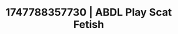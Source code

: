 ---
categories:
- Intimate storytelling
- Nerdy seduction
- MILF
- Modesty
- Pillow talk
image: /assets/images/1747788357730.jpg
layout: post
seo:
  description: Featured content with artistic ABDL Play, Scat Fetish. HD images available.
  keywords: ABDL Play, Scat Fetish
  og_image: /assets/images/1747788357730.jpg
  schema_type: VisualArtwork
tags:
- '#1747788357730'
- ABDL Play
- Scat Fetish
title: 1747788357730 | ABDL Play Scat Fetish
---